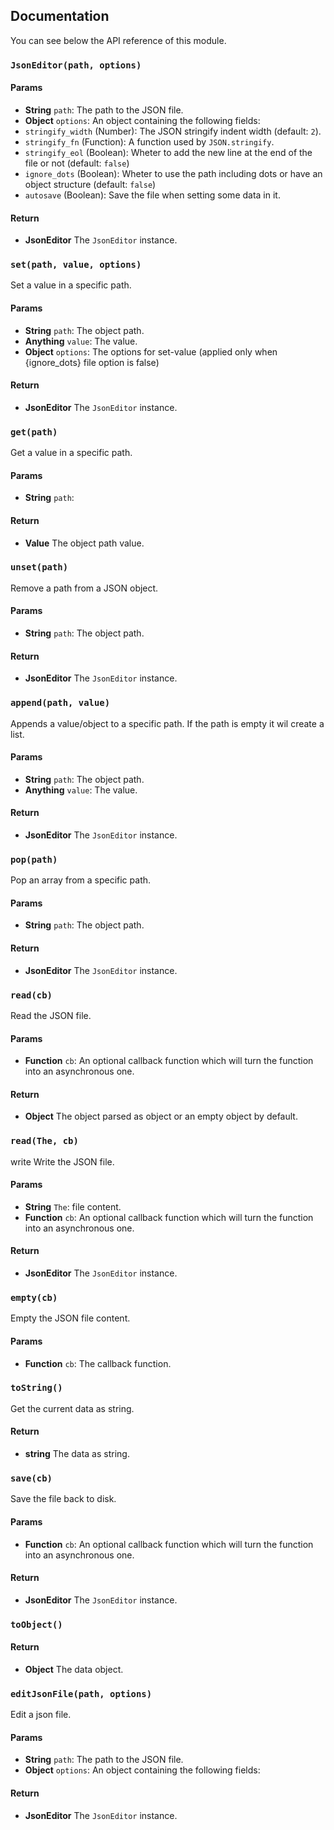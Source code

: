 ## Documentation

You can see below the API reference of this module.

### `JsonEditor(path, options)`

#### Params

- **String** `path`: The path to the JSON file.
- **Object** `options`: An object containing the following fields:
 - `stringify_width` (Number): The JSON stringify indent width (default: `2`).
 - `stringify_fn` (Function): A function used by `JSON.stringify`.
 - `stringify_eol` (Boolean): Wheter to add the new line at the end of the file or not (default: `false`)
 - `ignore_dots` (Boolean): Wheter to use the path including dots or have an object structure (default: `false`)
 - `autosave` (Boolean): Save the file when setting some data in it.

#### Return
- **JsonEditor** The `JsonEditor` instance.

### `set(path, value, options)`
Set a value in a specific path.

#### Params

- **String** `path`: The object path.
- **Anything** `value`: The value.
- **Object** `options`: The options for set-value (applied only when {ignore_dots} file option is false)

#### Return
- **JsonEditor** The `JsonEditor` instance.

### `get(path)`
Get a value in a specific path.

#### Params

- **String** `path`:

#### Return
- **Value** The object path value.

### `unset(path)`
Remove a path from a JSON object.

#### Params

- **String** `path`: The object path.

#### Return
- **JsonEditor** The `JsonEditor` instance.

### `append(path, value)`
Appends a value/object to a specific path.
If the path is empty it wil create a list.

#### Params

- **String** `path`: The object path.
- **Anything** `value`: The value.

#### Return
- **JsonEditor** The `JsonEditor` instance.

### `pop(path)`
Pop an array from a specific path.

#### Params

- **String** `path`: The object path.

#### Return
- **JsonEditor** The `JsonEditor` instance.

### `read(cb)`
Read the JSON file.

#### Params

- **Function** `cb`: An optional callback function which will turn the function into an asynchronous one.

#### Return
- **Object** The object parsed as object or an empty object by default.

### `read(The, cb)`
write
Write the JSON file.

#### Params

- **String** `The`: file content.
- **Function** `cb`: An optional callback function which will turn the function into an asynchronous one.

#### Return
- **JsonEditor** The `JsonEditor` instance.

### `empty(cb)`
Empty the JSON file content.

#### Params

- **Function** `cb`: The callback function.

### `toString()`
Get the current data as string.

#### Return
- **string** The data as string.

### `save(cb)`
Save the file back to disk.

#### Params

- **Function** `cb`: An optional callback function which will turn the function into an asynchronous one.

#### Return
- **JsonEditor** The `JsonEditor` instance.

### `toObject()`

#### Return
- **Object** The data object.

### `editJsonFile(path, options)`
Edit a json file.

#### Params

- **String** `path`: The path to the JSON file.
- **Object** `options`: An object containing the following fields:

#### Return
- **JsonEditor** The `JsonEditor` instance.

